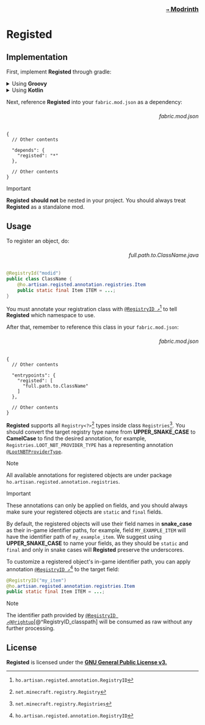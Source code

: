 ### <p align=right>[`→` Modrinth](https://modrinth.com/mod/registed)</p>

# Registed

## Implementation

First, implement **Registed** through gradle:

<details>

<summary>Using <b>Groovy</b></summary>

<h6 align="right">build.gradle</h6>

```groovy
repositories {
	maven { url "https://api.modrinth.com/maven" }
}

dependencies {
	modApi "maven.modrinth:registed:$project.registed_version"
}
```

<h6 align="right">gradle.properties</h6>

```
registed_version=?
```

> [!NOTE]
> Replace `?` with the latest [`tag name`](https://github.com/HO-Artisan/Registed/tags) of **Registed.**

</details>

<details>

<summary>Using <b>Kotlin</b></summary>

<h6 align="right">build.gradle.kts</h6>

```kotlin
repositories {
	maven("https://api.modrinth.com/maven")
}

dependencies {
	modApi("maven.modrinth:registed:${property("registedVersion")}")
}
```

<h6 align="right">gradle.properties</h6>

```
registedVersion=?
```

> [!NOTE]
> Replace `?` with the latest [`tag name`](https://github.com/HO-Artisan/Registed/tags) of **Registed.**

</details>

Next, reference **Registed** into your `fabric.mod.json` as a dependency:

<h6 align="right">fabric.mod.json</h6>

```json5
{
  // Other contents

  "depends": {
    "registed": "*"
  },

  // Other contents
}
```


> [!IMPORTANT]
> **Registed** **should not** be nested in your project. You should always treat **Registed** as a standalone mod.

## Usage

To register an object, do:

<h6 align="right">full.path.to.ClassName.java</h6>

```java
@RegistryId("modid")
public class ClassName {
	@ho.artisan.registed.annotation.registries.Item
	public static final Item ITEM = ...;
}
```

You must annotate your registration class with [`@RegistryID ↗`](src/main/java/ho/artisan/registed/annotation/RegistryID.java)[^@RegistryID_classpath] to tell **Registed** which namespace to use.

[^@RegistryID_Classpath]: `ho.artisan.registed.annotation.RegistryID`

After that, remember to reference this class in your `fabric.mod.json`:

<h6 align="right">fabric.mod.json</h6>

```json5
{
  // Other contents

  "entrypoints": {
    "registed": [
      "full.path.to.ClassName"
    ]
  },

  // Other contents
}
```

**Registed** supports all `Registry<?>`[^Registry_classpath] types inside class `Registries`[^Registries_classpath]. You should convert the target registry type name from **UPPER_SNAKE_CASE** to **CamelCase** to find the desired annotation, for example, `Registries.LOOT_NBT_PROVIDER_TYPE` has a representing annotation [`@LootNBTProviderType`](src/main/java/ho/artisan/registed/annotation/registries/LootNBTProviderType.java).

[^Registry_classpath]: `net.minecraft.registry.Registry`
[^Registries_classpath]: `net.minecraft.registry.Registries`

> [!NOTE]
> All available annotations for registered objects are under package `ho.artisan.registed.annotation.registries`.

> [!IMPORTANT]
> These annotations can only be applied on fields, and you should always make sure your registered objects are `static` and `final` fields.

By default, the registered objects will use their field names in **snake_case** as their in-game identifier paths, for example, field `MY_EXAMPLE_ITEM` will have the identifier path of `my_example_item`. We suggest using **UPPER_SNAKE_CASE** to name your fields, as they should be `static` and `final` and only in snake cases will **Registed** preserve the underscores.

To customize a registered object's in-game identifier path, you can apply annotation [`@RegistryID ↗`](src/main/java/ho/artisan/registed/annotation/RegistryID.java)[^@RegistryID_classpath] to the target field:

```java
@RegistryID("my_item")
@ho.artisan.registed.annotation.registries.Item
public static final Item ITEM = ...;
```

> [!NOTE]
> The identifier path provided by [`@RegistryID ↗@@rightup`](src/main/java/ho/artisan/registed/annotation/RegistryID.java)[@^RegistryID_classpath] will be consumed as raw without any further processing.

## License

**Registed** is licensed under the **[GNU General Public License v3.](LICENSE)**
